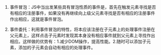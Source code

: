 1. 事件冒泡：JS中当出发某些具有冒泡性质的事件是，首先在触发元素寻找是否有相应的注册事件，如果没有再继续向上级父元素寻找是否有相应的注册事件作出相应，这就是事件冒泡。

2. 事件委托：利用事件冒泡的特性，将本应该注册在子元素上的处理事件注册在父元素上，这样点击子元素时发现其本身没有相应事件就到父元素上寻找作出相应。这样做的优势有：1.减少DOM操作，提高性能。2.随时可以添加子元素，添加的子元素会自动有相应的处理事件。